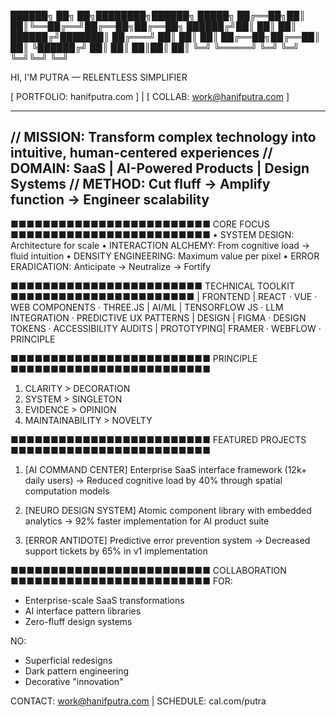 ██████╗ ██╗   ██╗████████╗██████╗  █████╗
██╔══██╗██║   ██║╚══██╔══╝██╔══██╗██╔══██╗
██████╔╝██║   ██║   ██║   ██████╔╝███████║
██╔═══╝ ██║   ██║   ██║   ██╔══██╗██╔══██║
██║     ╚██████╔╝   ██║   ██║  ██║██║  ██║
╚═╝      ╚═════╝    ╚═╝   ╚═╝  ╚═╝╚═╝  ╚═╝

HI, I'M PUTRA — RELENTLESS SIMPLIFIER

[ PORTFOLIO: hanifputra.com ] | [ COLLAB: work@hanifputra.com ]

-------------------------------------------------------------------------
// MISSION: Transform complex technology into intuitive, human-centered experiences
// DOMAIN: SaaS | AI-Powered Products | Design Systems
// METHOD: Cut fluff → Amplify function → Engineer scalability
-------------------------------------------------------------------------

■■■■■■■■■■■■■■■■■■■■■■■■■ CORE FOCUS ■■■■■■■■■■■■■■■■■■■■■■■■■
• SYSTEM DESIGN: Architecture for scale
• INTERACTION ALCHEMY: From cognitive load → fluid intuition
• DENSITY ENGINEERING: Maximum value per pixel
• ERROR ERADICATION: Anticipate → Neutralize → Fortify

■■■■■■■■■■■■■■■■■■■■■■■■ TECHNICAL TOOLKIT ■■■■■■■■■■■■■■■■■■■■■■■
| FRONTEND   | REACT · VUE · WEB COMPONENTS · THREE.JS 
| AI/ML      | TENSORFLOW JS · LLM INTEGRATION · PREDICTIVE UX PATTERNS 
| DESIGN     | FIGMA · DESIGN TOKENS · ACCESSIBILITY AUDITS 
| PROTOTYPING| FRAMER · WEBFLOW · PRINCIPLE 

■■■■■■■■■■■■■■■■■■■■■■■■■ PRINCIPLE ■■■■■■■■■■■■■■■■■■■■■■■■■
1. CLARITY > DECORATION
2. SYSTEM > SINGLETON
3. EVIDENCE > OPINION
4. MAINTAINABILITY > NOVELTY

■■■■■■■■■■■■■■■■■■■■■■■■■ FEATURED PROJECTS ■■■■■■■■■■■■■■■■■■■■■■■■■
1. [AI COMMAND CENTER] Enterprise SaaS interface framework (12k+ daily users)
   → Reduced cognitive load by 40% through spatial computation models

2. [NEURO DESIGN SYSTEM] Atomic component library with embedded analytics
   → 92% faster implementation for AI product suite

3. [ERROR ANTIDOTE] Predictive error prevention system
   → Decreased support tickets by 65% in v1 implementation

■■■■■■■■■■■■■■■■■■■■■■■■■ COLLABORATION ■■■■■■■■■■■■■■■■■■■■■■■■■
FOR: 
- Enterprise-scale SaaS transformations
- AI interface pattern libraries
- Zero-fluff design systems

NO: 
- Superficial redesigns
- Dark pattern engineering
- Decorative "innovation"

CONTACT: work@hanifputra.com | SCHEDULE: cal.com/putra

